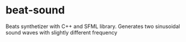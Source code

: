 # beat-sound
Beats synthetizer with C++ and SFML library. Generates two sinusoidal sound waves with slightly different frequency
